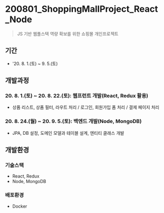 
# 200801_ShoppingMallProject_React_Node
> JS 기반 웹풀스택 역량 확보를 위한 쇼핑몰 개인프로젝트

## 기간
* '20. 8. 1.(토) ~ 9. 5.(토)

## 개발과정
### 20. 8. 1.(토) ~ 20. 8. 22.(토): 웹프런트 개발(React, Redux 활용)
* 상품 리스트, 상품 필터, 라우트 처리 / 로그인, 회원가입 폼 처리 / 결제 페이지 처리
### 20. 8. 24.(월) ~ 20. 9. 5.(토): 백엔드 개발(Node, MongoDB)
* JPA, DB 설정, 도메인 모델과 테이블 설계, 엔티티 클래스 개발 

## 개발환경
### 기술스택
* React, Redux
* Node, MongoDB
### 배포환경
* Docker




